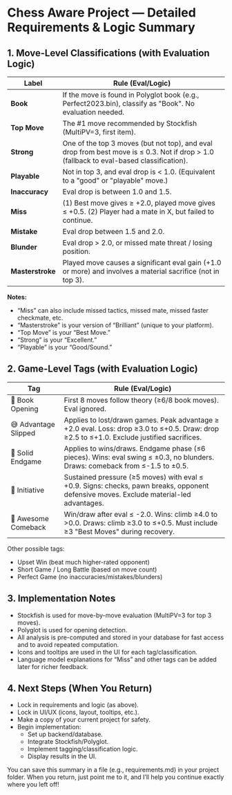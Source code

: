 # Chess Aware Project — Detailed Requirements & Logic Summary

## 1. Move-Level Classifications (with Evaluation Logic)

| Label         | Rule (Eval/Logic) |
|--------------|-------------------|
| **Book**     | If the move is found in Polyglot book (e.g., Perfect2023.bin), classify as "Book". No evaluation needed. |
| **Top Move** | The #1 move recommended by Stockfish (MultiPV=3, first item). |
| **Strong**   | One of the top 3 moves (but not top), and eval drop from best move is ≤ 0.3. Not if drop > 1.0 (fallback to eval-based classification). |
| **Playable** | Not in top 3, and eval drop is < 1.0. (Equivalent to a "good" or "playable" move.) |
| **Inaccuracy** | Eval drop is between 1.0 and 1.5. |
| **Miss**     | (1) Best move gives ≥ +2.0, played move gives ≤ +0.5. (2) Player had a mate in X, but failed to continue. |
| **Mistake**  | Eval drop between 1.5 and 2.0. |
| **Blunder**  | Eval drop > 2.0, or missed mate threat / losing position. |
| **Masterstroke** | Played move causes a significant eval gain (+1.0 or more) and involves a material sacrifice (not in top 3). |

**Notes:**
- “Miss” can also include missed tactics, missed mate, missed faster checkmate, etc.
- “Masterstroke” is your version of “Brilliant” (unique to your platform).
- “Top Move” is your “Best Move.”
- “Strong” is your “Excellent.”
- “Playable” is your “Good/Sound.”

## 2. Game-Level Tags (with Evaluation Logic)

| Tag                  | Rule (Eval/Logic) |
|----------------------|-------------------|
| 📘 Book Opening      | First 8 moves follow theory (≥6/8 book moves). Eval ignored. |
| 😅 Advantage Slipped | Applies to lost/drawn games. Peak advantage ≥ +2.0 eval. Loss: drop ≥3.0 to ≤+0.5. Draw: drop ≥2.5 to ≤+1.0. Exclude justified sacrifices. |
| 🏁 Solid Endgame     | Applies to wins/draws. Endgame phase (≤6 pieces). Wins: eval swing ≤ ±0.3, no blunders. Draws: comeback from ≤-1.5 to ±0.5. |
| 🎯 Initiative        | Sustained pressure (≥5 moves) with eval ≤ +0.9. Signs: checks, pawn breaks, opponent defensive moves. Exclude material-led advantages. |
| 💪 Awesome Comeback  | Win/draw after eval ≤ -2.0. Wins: climb ≥4.0 to >0.0. Draws: climb ≥3.0 to ≤+0.5. Must include ≥3 "Best Moves" during recovery. |

Other possible tags:
- Upset Win (beat much higher-rated opponent)
- Short Game / Long Battle (based on move count)
- Perfect Game (no inaccuracies/mistakes/blunders)

## 3. Implementation Notes
- Stockfish is used for move-by-move evaluation (MultiPV=3 for top 3 moves).
- Polyglot is used for opening detection.
- All analysis is pre-computed and stored in your database for fast access and to avoid repeated computation.
- Icons and tooltips are used in the UI for each tag/classification.
- Language model explanations for “Miss” and other tags can be added later for richer feedback.

## 4. Next Steps (When You Return)
- Lock in requirements and logic (as above).
- Lock in UI/UX (icons, layout, tooltips, etc.).
- Make a copy of your current project for safety.
- Begin implementation:
  - Set up backend/database.
  - Integrate Stockfish/Polyglot.
  - Implement tagging/classification logic.
  - Display results in the UI.

You can save this summary in a file (e.g., requirements.md) in your project folder.
When you return, just point me to it, and I’ll help you continue exactly where you left off! 